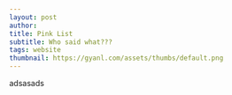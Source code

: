 ```yaml
---
layout: post
author:
title: Pink List
subtitle: Who said what???
tags: website
thumbnail: https://gyanl.com/assets/thumbs/default.png
---
```

adsasads